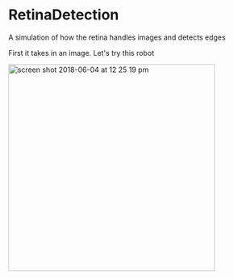 # RetinaDetection
A simulation of how the retina handles images and detects edges

First it takes in an image. Let's try this robot

  <img width="409" alt="screen shot 2018-06-04 at 12 25 19 pm" src="https://user-images.githubusercontent.com/30874015/40929339-71f829aa-67f2-11e8-9521-beeb293c969d.png">

